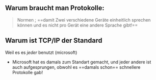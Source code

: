 ## Warum braucht man Protokolle:
> Normen ; ==damit Zwei verschiedene Geräte einheitlich sprechen können und es nicht pro Gerät eine andere Sprache gibt!==

## Warum ist TCP/IP der Standard
Weil es es *jeder* benutzt (microsoft)

- Microsoft hat es damals zum Standart gemacht, und jeder andere ist auch aufgesprungen, obwohl es ==damals schon== schnellere Protokolle gab!
